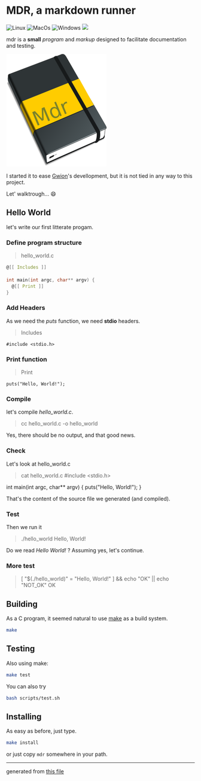 # MDR, a markdown runner

![Linux](https://github.com/fennecdjay/mdr/workflows/Linux/badge.svg)
![MacOs](https://github.com/fennecdjay/mdr/workflows/MacOs/badge.svg)
![Windows](https://github.com/fennecdjay/mdr/workflows/Windows/badge.svg)
[![](https://tokei.rs/b1/github/fennecdjay/mdr)](https://github.com/Gwion/mdr)  



mdr is a **small** *program* and *markup*
designed to facilitate documentation and testing.  


![logo](assets/logoreadme.png "The Mdr logo! (WIP)")

I started it to ease [Gwion](https://github.com/fennecdjay/gwion)'s devellopment,
but it is not tied in any way to this project.  

Let' walktrough... :smile:

## Hello World
let's write our first litterate progam.

### Define program structure

  > hello_world.c
``` hello_world.c
@[[ Includes ]]

int main(int argc, char** argv) {
  @[[ Print ]]
}
```


### Add Headers
As we need the *puts* function, we need **stdio** headers.


  > Includes
``` Includes
#include <stdio.h>
```


### Print function

  > Print
``` Print
puts("Hello, World!");
```



### Compile
let's compile *hello_world.c*.

  > cc hello_world.c -o hello_world



Yes, there should be no output, and that good news.



### Check
Let's look at hello_world.c

  > cat hello_world.c
#include <stdio.h>

int main(int argc, char** argv) {
  puts("Hello, World!");
}


That's the content of the source file we generated (and compiled).



### Test

Then we run it

  > ./hello_world
Hello, World!



Do we read *Hello World!* ?
Assuming yes, let's continue.

### More test

  > [ "$(./hello_world)" = "Hello, World!" ] && echo "OK" || echo "NOT_OK"
OK



## Building

As a C program, it seemed natural to use [make](https://www.gnu.org/software/make)
as a build system.

``` sh
make
```

## Testing

Also using make:
``` sh
make test
```

You can also try
``` sh
bash scripts/test.sh
```


## Installing

As easy as before, just type.

``` sh
make install
```
or just copy `mdr` somewhere in your path.


-------

generated from [this file](https://github.com/fennecdjay/mdr/blob/master/README.mdr)

